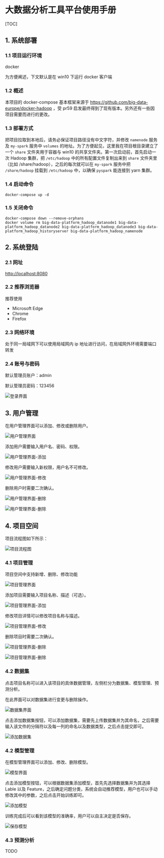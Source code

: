 # 大数据分析工具平台使用手册

[TOC]

## 1. 系统部署
### 1.1 项目运行环境
docker

为方便阐述，下文默认是在 win10 下运行 docker 客户端

### 1.2 概述
本项目的 docker-compose 基本框架来源于 https://github.com/big-data-europe/docker-hadoop ，受 pr59 启发最终得到了现有版本。另外还有一些因项目需要而进行的更改。

### 1.3 部署方式
把项目拉取到本地后，请务必保证项目路径没有中文字符，并修改 `namenode` 服务及 `my-spark` 服务中 `volumes` 的地址。为了方便起见，这里我在项目根目录建立了一个 `share` 文件夹用于容器与 win10 的共享文件夹。第一次启动前，首先启动一次 Hadoop 集群，把 `/etc/hadoop` 中的所有配置文件复制出来到 `share` 文件夹里（比如 /share/hadoop），之后的每次就可以在 `my-spark` 服务中把 `/share/hadoop` 挂载到 `/etc/hadoop` 中，以确保 `pyspark` 能连接到 yarn 集群。

### 1.4 启动命令
```
docker-compose up -d
```

### 1.5 关闭命令
```
docker-compose down --remove-orphans
docker volume rm big-data-platform_hadoop_datanode1 big-data-platform_hadoop_datanode2 big-data-platform_hadoop_datanode3 big-data-platform_hadoop_historyserver big-data-platform_hadoop_namenode
```


## 2. 系统登陆
### 2.1 网址
[http://localhost:8080](http://localhost:8080)

### 2.2 推荐浏览器
推荐使用
- Microsoft Edge
- Chrome
- Firefox

### 2.3 网络环境
处于同一局域网下可以使用局域网内 ip 地址进行访问，在局域网外环境需要端口转发

### 2.4 账号与密码
默认管理员账户：admin

默认管理员密码：123456

![登录界面](http://futureyu.cn:8000/pics/1.png)

## 3. 用户管理
在用户管理界面可以添加、修改或删除用户。

![用户管理界面](http://futureyu.cn:8000/pics/2.png)

添加用户需要输入用户名、密码、权限。

![用户管理界面-添加](http://futureyu.cn:8000/pics/3.png)

修改用户需要输入新权限，用户名不可修改。

![用户管理界面-修改](http://futureyu.cn:8000/pics/4.png)


删除用户时需要二次确认。

![用户管理界面-删除](http://futureyu.cn:8000/pics/5.png)

![用户管理界面-删除](http://futureyu.cn:8000/pics/6.png)

## 4. 项目空间
项目流程图如下所示：

![项目流程图](http://futureyu.cn:8000/pics/0.png)

### 4.1 项目管理
项目空间中支持新增、删除、修改功能

![项目管理界面](http://futureyu.cn:8000/pics/7.png)

添加项目需要输入项目名称、描述（可选）。

![项目管理界面-添加](http://futureyu.cn:8000/pics/8.png)

修改项目详情可以修改项目名称与描述。

![项目管理界面-修改](http://futureyu.cn:8000/pics/9.png)

删除项目时需要二次确认。

![项目管理界面-删除](http://futureyu.cn:8000/pics/10.png)

![项目管理界面-删除](http://futureyu.cn:8000/pics/11.png)

### 4.2 数据集
点击项目名称可以进入该项目的具体数据管理，左侧栏分为数据集、模型管理、预测分析。

在此界面可以对数据集进行变更与删除操作。

![数据集界面](http://futureyu.cn:8000/pics/12.png)

点击添加数据集按钮，可以添加数据集，需要先上传数据集并为其命名，之后需要输入该文件的分隔符以及每一列的命名以及数据类型，之后点击提交即可。

![添加数据集](http://futureyu.cn:8000/pics/13.png)

### 4.2 模型管理
在模型管理界面可以添加、修改、删除模型。

![模型界面](http://futureyu.cn:8000/pics/14.png)

点击添加模型按钮，可以根据数据集添加模型，首先先选择数据集并为其选择 Lable 以及 Feature，之后确定问题分类，系统会自动推荐模型，用户也可以手动修改其中的参数，之后点击开始训练即可。

![添加模型](http://futureyu.cn:8000/pics/15.jpeg)

训练完成后可以看到该模型的准确率，用户可以自主决定是否保存。

![保存模型](http://futureyu.cn:8000/pics/16.png)

### 4.3 预测分析
TODO
